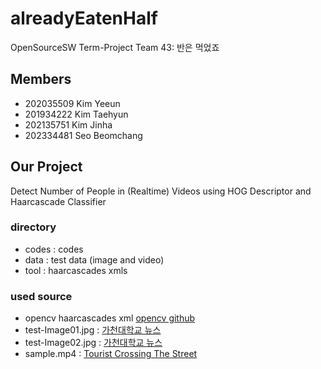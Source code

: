 # alreadyEatenHalf
OpenSourceSW Term-Project
Team 43: 반은 먹었죠

## Members
- 202035509 Kim Yeeun
- 201934222 Kim Taehyun
- 202135751 Kim Jinha
- 202334481 Seo Beomchang

## Our Project
Detect Number of People in (Realtime) Videos using HOG Descriptor and Haarcascade Classifier

### directory
- codes : codes
- data : test data (image and video)
- tool : haarcascades xmls


### used source
- opencv haarcascades xml [opencv github](https://github.com/opencv/opencv/tree/master/data/haarcascades)
- test-Image01.jpg : [가천대학교 뉴스](https://www.gachon.ac.kr/pr/1443/subview.do?enc=Zm5jdDF8QEB8JTJGYmJzJTJGcHIlMkY0NjQlMkY5MDMzOSUyRmFydGNsVmlldy5kbyUzRnBhZ2UlM0QxJTI2c3JjaENvbHVtbiUzRCUyNnNyY2hXcmQlM0QlMjZiYnNDbFNlcSUzRCUyNmJic09wZW5XcmRTZXElM0QlMjZyZ3NCZ25kZVN0ciUzRCUyNnJnc0VuZGRlU3RyJTNEJTI2aXNWaWV3TWluZSUzRGZhbHNlJTI2cGFzc3dvcmQlM0QlMjY%3D)
- test-Image02.jpg : [가천대학교 뉴스](https://www.gachon.ac.kr/pr/1443/subview.do?enc=Zm5jdDF8QEB8JTJGYmJzJTJGcHIlMkY0NjQlMkY5MTE3MyUyRmFydGNsVmlldy5kbyUzRnBhZ2UlM0QxJTI2c3JjaENvbHVtbiUzRCUyNnNyY2hXcmQlM0QlMjZiYnNDbFNlcSUzRCUyNmJic09wZW5XcmRTZXElM0QlMjZyZ3NCZ25kZVN0ciUzRCUyNnJnc0VuZGRlU3RyJTNEJTI2aXNWaWV3TWluZSUzRGZhbHNlJTI2cGFzc3dvcmQlM0QlMjY%3D)
- sample.mp4 : [Tourist Crossing The Street](https://www.pexels.com/video/tourist-crossing-the-street-855565/)

